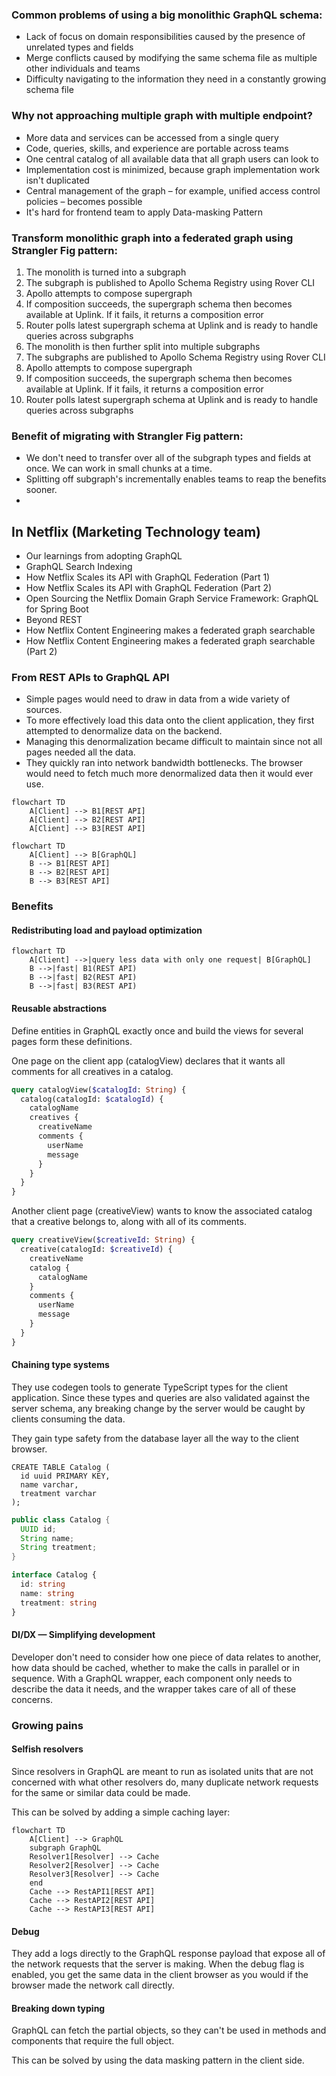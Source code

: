 ### Common problems of using a big monolithic GraphQL schema:

- Lack of focus on domain responsibilities caused by the presence of unrelated types and fields
- Merge conflicts caused by modifying the same schema file as multiple other individuals and teams
- Difficulty navigating to the information they need in a constantly growing schema file

### Why not approaching multiple graph with multiple endpoint?

- More data and services can be accessed from a single query
- Code, queries, skills, and experience are portable across teams
- One central catalog of all available data that all graph users can look to
- Implementation cost is minimized, because graph implementation work isn't duplicated
- Central management of the graph – for example, unified access control policies – becomes possible
- It's hard for frontend team to apply Data-masking Pattern

### Transform monolithic graph into a federated graph using Strangler Fig pattern:

1. The monolith is turned into a subgraph
2. The subgraph is published to Apollo Schema Registry using Rover CLI
3. Apollo attempts to compose supergraph
4. If composition succeeds, the supergraph schema then becomes available at Uplink.
   If it fails, it returns a composition error
5. Router polls latest supergraph schema at Uplink and is ready to handle queries across subgraphs
6. The monolith is then further split into multiple subgraphs
7. The subgraphs are published to Apollo Schema Registry using Rover CLI
8. Apollo attempts to compose supergraph
9. If composition succeeds, the supergraph schema then becomes available at Uplink.
   If it fails, it returns a composition error
10. Router polls latest supergraph schema at Uplink and is ready to handle queries across subgraphs

### Benefit of migrating with Strangler Fig pattern:

- We don't need to transfer over all of the subgraph types and fields at once. We can work in small chunks at a time.
- Splitting off subgraph's incrementally enables teams to reap the benefits sooner.
-

## In Netflix (Marketing Technology team)

- Our learnings from adopting GraphQL
- GraphQL Search Indexing
- How Netflix Scales its API with GraphQL Federation (Part 1)
- How Netflix Scales its API with GraphQL Federation (Part 2)
- Open Sourcing the Netflix Domain Graph Service Framework: GraphQL for Spring Boot
- Beyond REST
- How Netflix Content Engineering makes a federated graph searchable
- How Netflix Content Engineering makes a federated graph searchable (Part 2)

### From REST APIs to GraphQL API

- Simple pages would need to draw in data from a wide variety of sources.
- To more effectively load this data onto the client application, they first attempted to denormalize data on the backend.
- Managing this denormalization became difficult to maintain since not all pages needed all the data.
- They quickly ran into network bandwidth bottlenecks. The browser would need to fetch much more denormalized data then it would ever use.

```mermaid
flowchart TD
    A[Client] --> B1[REST API]
    A[Client] --> B2[REST API]
    A[Client] --> B3[REST API]
```

```mermaid
flowchart TD
    A[Client] --> B[GraphQL]
    B --> B1[REST API]
    B --> B2[REST API]
    B --> B3[REST API]
```

### Benefits

#### Redistributing load and payload optimization

```mermaid
flowchart TD
    A[Client] -->|query less data with only one request| B[GraphQL]
    B -->|fast| B1(REST API)
    B -->|fast| B2(REST API)
    B -->|fast| B3(REST API)
```

#### Reusable abstractions

Define entities in GraphQL exactly once and build the views for several pages form these definitions.

One page on the client app (catalogView) declares that it wants all comments for all creatives in a catalog.

```graphql
query catalogView($catalogId: String) {
  catalog(catalogId: $catalogId) {
    catalogName
    creatives {
      creativeName
      comments {
        userName
        message
      }
    }
  }
}
```

Another client page (creativeView) wants to know the associated catalog that a creative belongs to, along with all of its comments.

```graphql
query creativeView($creativeId: String) {
  creative(catalogId: $creativeId) {
    creativeName
    catalog {
      catalogName
    }
    comments {
      userName
      message
    }
  }
}
```

#### Chaining type systems

They use codegen tools to generate TypeScript types for the client application. Since these types and queries are also validated against the server schema, any breaking change by the server would be caught by clients consuming the data.

They gain type safety from the database layer all the way to the client browser.

```cassandra
CREATE TABLE Catalog (
  id uuid PRIMARY KEY,
  name varchar,
  treatment varchar
);
```

```java
public class Catalog {
  UUID id;
  String name;
  String treatment;
}
```

```ts
interface Catalog {
  id: string
  name: string
  treatment: string
}
```

#### DI/DX — Simplifying development

Developer don't need to consider how one piece of data relates to another, how data should be cached, whether to make the calls in parallel or in sequence. With a GraphQL wrapper, each component only needs to describe the data it needs, and the wrapper takes care of all of these concerns.

### Growing pains

#### Selfish resolvers

Since resolvers in GraphQL are meant to run as isolated units that are not concerned with what other resolvers do, many duplicate network requests for the same or similar data could be made.

This can be solved by adding a simple caching layer:

```mermaid
flowchart TD
    A[Client] --> GraphQL
    subgraph GraphQL
    Resolver1[Resolver] --> Cache
    Resolver2[Resolver] --> Cache
    Resolver3[Resolver] --> Cache
    end
    Cache --> RestAPI1[REST API]
    Cache --> RestAPI2[REST API]
    Cache --> RestAPI3[REST API]
```

#### Debug

They add a logs directly to the GraphQL response payload that expose all of the network requests that the server is making. When the debug flag is enabled, you get the same data in the client browser as you would if the browser made the network call directly.

#### Breaking down typing

GraphQL can fetch the partial objects, so they can't be used in methods and components that require the full object.

This can be solved by using the data masking pattern in the client side.
